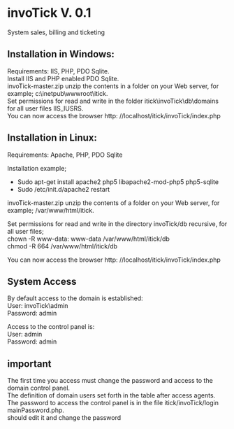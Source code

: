 invoTick V. 0.1
=================
System sales, billing and ticketing

Installation in Windows:
------------------------
Requirements: IIS, PHP, PDO Sqlite.  
Install IIS and PHP enabled PDO Sqlite.  
invoTick-master.zip unzip the contents in a folder on your Web server, for example; c:\inetpub\wwwroot\itick.  
Set permissions for read and write in the folder itick\invoTick\db\domains for all user files IIS_IUSRS.  
You can now access the browser http: //localhost/itick/invoTick/index.php  

Installation in Linux:
----------------------
Requirements: Apache, PHP, PDO Sqlite  

Installation example;
* Sudo apt-get install apache2 php5 libapache2-mod-php5 php5-sqlite
* Sudo /etc/init.d/apache2 restart

invoTick-master.zip unzip the contents of a folder on your Web server, for example; /var/www/html/itick.

Set permissions for read and write in the directory invoTick/db recursive, for all user files;  
chown -R www-data: www-data /var/www/html/itick/db  
chmod -R 664 /var/www/html/itick/db  

You can now access the browser http: //localhost/itick/invoTick/index.php

System Access
-------------
By default access to the domain is established:  
User: invoTick\admin  
Password: admin  

Access to the control panel is:  
User: admin  
Password: admin

important
---------
The first time you access must change the password and access to the domain control panel.  
The definition of domain users set forth in the table after access agents.  
The password to access the control panel is in the file itick/invoTick/login mainPassword.php.  
should edit it and change the password
